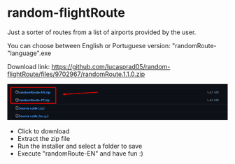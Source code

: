 # random-flightRoute
Just a sorter of routes from a list of airports provided by the user.

You can choose between English or Portuguese version:
"randomRoute-"language".exe

Download link:
https://github.com/lucasprad05/random-flightRoute/files/9702967/randomRoute.1.1.0.zip

<img src="./assets/img.png">

- Click to download
- Extract the zip file
- Run the installer and select a folder to save
- Execute "randomRoute-EN" and have fun :)
